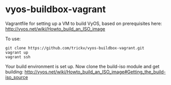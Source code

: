 vyos-buildbox-vagrant
=====================

Vagrantfile for setting up a VM to build VyOS, based on prerequisites here: http://vyos.net/wiki/Howto_build_an_ISO_image

To use:
```
git clone https://github.com/trickv/vyos-buildbox-vagrant.git
vagrant up
vagrant ssh
```

Your build environment is set up.  Now clone the build-iso module and get building: http://vyos.net/wiki/Howto_build_an_ISO_image#Getting_the_build-iso_source

